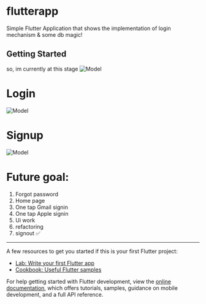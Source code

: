 # flutterapp

   Simple Flutter Application that shows the implementation of login mechanism & some db magic!

## Getting Started

so, im currently at this stage
![Model](https://github.com/Phant0m-a/flutterapp/blob/main/Screenshot_1673167100.png)


# Login
![Model](https://github.com/Phant0m-a/flutterapp/blob/main/Screenshot_1673287280.png)


# Signup
![Model](https://github.com/Phant0m-a/flutterapp/blob/main/Screenshot_1673287278.png)


# Future goal:
  1. Forgot password
  2. Home page 
  3. One tap Gmail signin
  4. One tap Apple signin
  5. Ui work
  6. refactoring
  7. signout  ✅

---------------------------------------------

A few resources to get you started if this is your first Flutter project:

- [Lab: Write your first Flutter app](https://docs.flutter.dev/get-started/codelab)
- [Cookbook: Useful Flutter samples](https://docs.flutter.dev/cookbook)

For help getting started with Flutter development, view the
[online documentation](https://docs.flutter.dev/), which offers tutorials,
samples, guidance on mobile development, and a full API reference.
